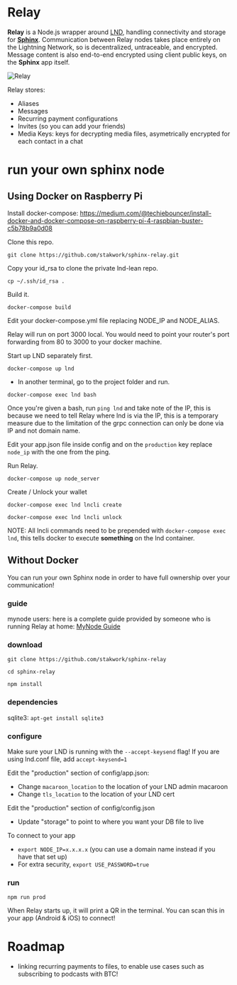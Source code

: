 # Relay

**Relay** is a Node.js wrapper around [LND](https://github.com/lightningnetwork/lnd), handling connectivity and storage for [**Sphinx**](https://sphinx.chat). Communication between Relay nodes takes place entirely on the Lightning Network, so is decentralized, untraceable, and encrypted. Message content is also end-to-end encrypted using client public keys, on the **Sphinx** app itself.

![Relay](https://github.com/stakwork/sphinx-relay/raw/master/public/relay.jpg)

Relay stores:
- Aliases
- Messages
- Recurring payment configurations
- Invites (so you can add your friends)
- Media Keys: keys for decrypting media files, asymetrically encrypted for each contact in a chat

# run your own sphinx node

## Using Docker on Raspberry Pi

Install docker-compose: https://medium.com/@techiebouncer/install-docker-and-docker-compose-on-raspberry-pi-4-raspbian-buster-c5b78b9a0d08

Clone this repo.
```
git clone https://github.com/stakwork/sphinx-relay.git
```

Copy your id_rsa to clone the private lnd-lean repo.

```
cp ~/.ssh/id_rsa .
```

Build it.

```
docker-compose build
```

Edit your docker-compose.yml file replacing NODE_IP and NODE_ALIAS.

Relay will run on port 3000 local. You would need to point your router's port forwarding from 80 to 3000 to your docker machine.

Start up LND separately first.

```
docker-compose up lnd
```

- In another terminal, go to the project folder and run.

```
docker-compose exec lnd bash
```

Once you're given a bash, run `ping lnd` and take note of the IP, this is because we need to tell Relay where lnd is via the IP, this is a temporary measure due to the limitation of the grpc connection can only be done via IP and not domain name.

Edit your app.json file inside config and on the `production` key replace `node_ip` with the one from the ping.

Run Relay.

```
docker-compose up node_server
```

Create / Unlock your wallet

```
docker-compose exec lnd lncli create

docker-compose exec lnd lncli unlock
```

NOTE: All lncli commands need to be prepended with `docker-compose exec lnd`, this tells docker to execute **something** on the lnd container.

## Without Docker

You can run your own Sphinx node in order to have full ownership over your communication!

### guide

mynode users: here is a complete guide provided by someone who is running Relay at home: [MyNode Guide](https://github.com/stakwork/sphinx-relay/blob/master/install_guide_myNode_and_Raspiblitz.md)

### download

`git clone https://github.com/stakwork/sphinx-relay`

`cd sphinx-relay`

`npm install`

### dependencies

sqlite3: `apt-get install sqlite3`

### configure

Make sure your LND is running with the `--accept-keysend` flag! If you are using lnd.conf file, add `accept-keysend=1`

Edit the "production" section of config/app.json:
 - Change `macaroon_location` to the location of your LND admin macaroon
 - Change `tls_location` to the location of your LND cert

Edit the "production" section of config/config.json
 - Update "storage" to point to where you want your DB file to live

To connect to your app
 - `export NODE_IP=x.x.x.x` (you can use a domain name instead if you have that set up)
 - For extra security, `export USE_PASSWORD=true`

### run

`npm run prod`

When Relay starts up, it will print a QR in the terminal. You can scan this in your app (Android & iOS) to connect!

# Roadmap

- linking recurring payments to files, to enable use cases such as subscribing to podcasts with BTC!

